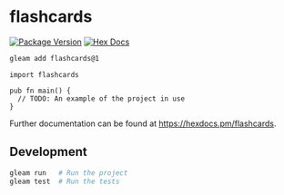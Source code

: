 # flashcards

[![Package Version](https://img.shields.io/hexpm/v/flashcards)](https://hex.pm/packages/flashcards)
[![Hex Docs](https://img.shields.io/badge/hex-docs-ffaff3)](https://hexdocs.pm/flashcards/)

```sh
gleam add flashcards@1
```
```gleam
import flashcards

pub fn main() {
  // TODO: An example of the project in use
}
```

Further documentation can be found at <https://hexdocs.pm/flashcards>.

## Development

```sh
gleam run   # Run the project
gleam test  # Run the tests
```
